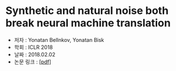 # Synthetic and natural noise both break neural machine translation
 - 저자 : Yonatan Bellnkov, Yonatan Bisk
 - 학회 : ICLR 2018
 - 날짜 : 2018.02.02
 - 논문 링크 : [[pdf]](https://arxiv.org/pdf/1711.02173)
